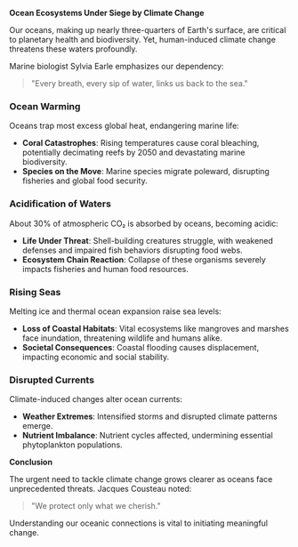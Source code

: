 **Ocean Ecosystems Under Siege by Climate Change**

Our oceans, making up nearly three-quarters of Earth's surface, are critical to planetary health and biodiversity. Yet, human-induced climate change threatens these waters profoundly.

Marine biologist Sylvia Earle emphasizes our dependency:

> "Every breath, every sip of water, links us back to the sea."

### Ocean Warming

Oceans trap most excess global heat, endangering marine life:

- **Coral Catastrophes**: Rising temperatures cause coral bleaching, potentially decimating reefs by 2050 and devastating marine biodiversity.
- **Species on the Move**: Marine species migrate poleward, disrupting fisheries and global food security.

### Acidification of Waters

About 30% of atmospheric CO₂ is absorbed by oceans, becoming acidic:

- **Life Under Threat**: Shell-building creatures struggle, with weakened defenses and impaired fish behaviors disrupting food webs.
- **Ecosystem Chain Reaction**: Collapse of these organisms severely impacts fisheries and human food resources.

### Rising Seas

Melting ice and thermal ocean expansion raise sea levels:

- **Loss of Coastal Habitats**: Vital ecosystems like mangroves and marshes face inundation, threatening wildlife and humans alike.
- **Societal Consequences**: Coastal flooding causes displacement, impacting economic and social stability.

### Disrupted Currents

Climate-induced changes alter ocean currents:

- **Weather Extremes**: Intensified storms and disrupted climate patterns emerge.
- **Nutrient Imbalance**: Nutrient cycles affected, undermining essential phytoplankton populations.

**Conclusion**

The urgent need to tackle climate change grows clearer as oceans face unprecedented threats. Jacques Cousteau noted:

> "We protect only what we cherish."

Understanding our oceanic connections is vital to initiating meaningful change.
